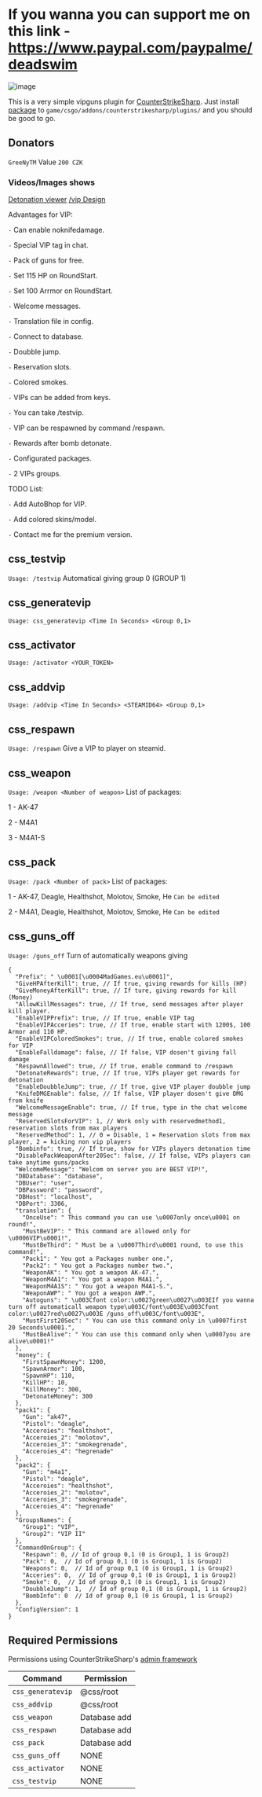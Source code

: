 
# If you wanna you can support me on this link - https://www.paypal.com/paypalme/deadswim

![image](https://cdn.discordapp.com/attachments/1176537272724758648/1176537272980607138/vip.png)

This is a very simple vipguns plugin for [CounterStrikeSharp](https://docs.cssharp.dev/).
Just install [package](https://github.com/connercsbn/SimpleAdmin/releases/) to `game/csgo/addons/counterstrikesharp/plugins/` and you should be good to go. 

## Donators
`GreeNyTM` Value `200 CZK`

### Videos/Images shows

[Detonation viewer](https://madgames.eu/YcXJ.webm) [/vip Design](https://cdn.discordapp.com/attachments/1140558464599470170/1178973482843906098/image.png)

Advantages for VIP:

`-` Can enable noknifedamage.

`-` Special VIP tag in chat.

`-` Pack of guns for free.

`-` Set 115 HP on RoundStart.

`-` Set 100 Arrmor on RoundStart.

`-` Welcome messages.

`-` Translation file in config.

`-` Connect to database.

`-` Doubble jump.

`-` Reservation slots.

`-` Colored smokes.

`-` VIPs can be added from keys.

`-` You can take /testvip.

`-` VIP can be respawned by command /respawn.

`-` Rewards after bomb detonate.

`-` Configurated packages.

`-` 2 VIPs groups.

TODO List:

`-` Add AutoBhop for VIP.

`-` Add colored skins/model.

`-` Contact me for the premium version.

## css_testvip
`Usage: /testvip`
Automatical giving group 0 (GROUP 1)
## css_generatevip
`Usage: css_generatevip <Time In Seconds> <Group 0,1>`
## css_activator
`Usage: /activator <YOUR_TOKEN>`
## css_addvip
`Usage: /addvip <Time In Seconds> <STEAMID64> <Group 0,1>`
## css_respawn
`Usage: /respawn`
Give a VIP to player on steamid.
## css_weapon
`Usage: /weapon <Number of weapon>`
List of packages:

1 - AK-47

2 - M4A1

3 - M4A1-S

## css_pack
`Usage: /pack <Number of pack>`
List of packages:

1 - AK-47, Deagle, Healthshot, Molotov, Smoke, He `Can be edited`

2 - M4A1, Deagle, Healthshot, Molotov, Smoke, He `Can be edited`

## css_guns_off
`Usage: /guns_off`
Turn of automatically weapons giving

```
{
  "Prefix": " \u0001[\u0004MadGames.eu\u0001]",
  "GiveHPAfterKill": true, // If true, giving rewards for kills (HP)
  "GiveMoneyAfterKill": true, // If ture, giving rewards for kill (Money)
  "AllowKillMessages": true, // If true, send messages after player kill player.
  "EnableVIPPrefix": true, // If true, enable VIP tag
  "EnableVIPAcceries": true, // If true, enable start with 1200$, 100 Armor and 110 HP.
  "EnableVIPColoredSmokes": true, // If true, enable colored smokes for VIP
  "EnableFalldamage": false, // If false, VIP dosen't giving fall damage
  "RespawnAllowed": true, // If true, enable command to /respawn
  "DetonateRewards": true, // If true, VIPs player get rewards for detonation
  "EnableDoubbleJump": true, // If true, give VIP player doubble jump
  "KnifeDMGEnable": false, // If false, VIP player dosen't give DMG from knife
  "WelcomeMessageEnable": true, // If true, type in the chat welcome message
  "ReservedSlotsForVIP": 1, // Work only with reservedmethod1, reservation slots from max players
  "ReservedMethod": 1, // 0 = Disable, 1 = Reservation slots from max player, 2 = kicking non vip players
  "Bombinfo": true, // If true, show for VIPs players detonation time
  "DisablePackWeaponAfter20Sec": false, // If false, VIPs players can take anytime guns/packs
  "WelcomeMessage": "Welcom on server you are BEST VIP!", 
  "DBDatabase": "database",
  "DBUser": "user",
  "DBPassword": "password",
  "DBHost": "localhost",
  "DBPort": 3306,
  "translation": {
    "OnceUse": " This command you can use \u0007only once\u0001 on round!",
    "MustBeVIP": " This command are allowed only for \u0006VIP\u0001!",
    "MustBeThird": " Must be a \u0007Third\u0001 round, to use this command!",
    "Pack1": " You got a Packages number one.",
    "Pack2": " You got a Packages number two.",
    "WeaponAK": " You got a weapon AK-47.",
    "WeaponM4A1": " You got a weapon M4A1.",
    "WeaponM4A1S": " You got a weapon M4A1-S.",
    "WeaponAWP": " You got a weapon AWP.",
    "Autoguns": " \u003Cfont color:\u0027green\u0027\u003EIf you wanna turn off automaticall weapon type\u003C/font\u003E\u003Cfont color:\u0027red\u0027\u003E /guns_off\u003C/font\u003E",
    "MustFirst20Sec": " You can use this command only in \u0007first 20 Seconds\u0001.",
    "MustBeAlive": " You can use this command only when \u0007you are alive\u0001!"
  },
  "money": {
    "FirstSpawnMoney": 1200,
    "SpawnArmor": 100,
    "SpawnHP": 110,
    "KillHP": 10,
    "KillMoney": 300,
    "DetonateMoney": 300
  },
  "pack1": {
    "Gun": "ak47",
    "Pistol": "deagle",
    "Acceroies": "healthshot",
    "Acceroies_2": "molotov",
    "Acceroies_3": "smokegrenade",
    "Acceroies_4": "hegrenade"
  },
  "pack2": {
    "Gun": "m4a1",
    "Pistol": "deagle",
    "Acceroies": "healthshot",
    "Acceroies_2": "molotov",
    "Acceroies_3": "smokegrenade",
    "Acceroies_4": "hegrenade"
  },
  "GroupsNames": {
    "Group1": "VIP",
    "Group2": "VIP II"
  },
  "CommandOnGroup": {
    "Respawn": 0, // Id of group 0,1 (0 is Group1, 1 is Group2)
    "Pack": 0,  // Id of group 0,1 (0 is Group1, 1 is Group2)
    "Weapons": 0,  // Id of group 0,1 (0 is Group1, 1 is Group2)
    "Acceries": 0,  // Id of group 0,1 (0 is Group1, 1 is Group2)
    "Smoke": 0,  // Id of group 0,1 (0 is Group1, 1 is Group2)
    "DoubbleJump": 1,  // Id of group 0,1 (0 is Group1, 1 is Group2)
    "BombInfo": 0  // Id of group 0,1 (0 is Group1, 1 is Group2)
  },
  "ConfigVersion": 1
}
```

## Required Permissions

Permissions using CounterStrikeSharp's [admin framework](https://docs.cssharp.dev/admin-framework/defining-admins/)

| Command      | Permission   |
| ------------ | ------------ |
| `css_generatevip`    | @css/root     |
| `css_addvip`    | @css/root     |
| `css_weapon`    | Database add     |
| `css_respawn`    | Database add     |
| `css_pack`  | Database add   |
| `css_guns_off`  | NONE   |
| `css_activator`  | NONE   |
| `css_testvip`  | NONE   |

